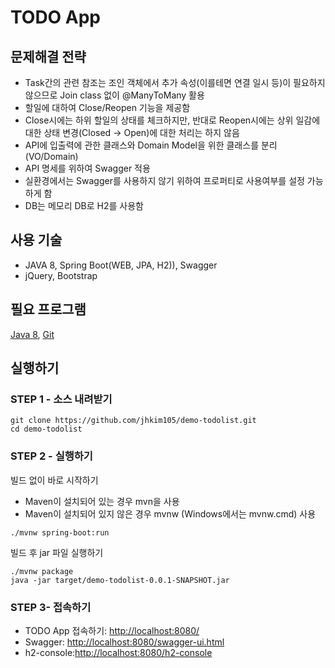 # TODO App
## 문제해결 전략
* Task간의 관련 참조는 조인 객체에서 추가 속성(이를테면 연결 일시 등)이 필요하지 않으므로 Join class 없이 @ManyToMany 활용
* 할일에 대하여 Close/Reopen 기능을 제공함
* Close시에는 하위 할일의 상태를 체크하지만, 반대로 Reopen시에는 상위 일감에 대한 상태 변경(Closed -> Open)에 대한 처리는 하지 않음
* API에 입출력에 관한 클래스와 Domain Model을 위한 클래스를 분리(VO/Domain)
* API 명세를 위하여 Swagger 적용
* 실환경에서는 Swagger를 사용하지 않기 위하여 프로퍼티로 사용여부를 설정 가능하게 함
* DB는 메모리 DB로 H2를 사용함

## 사용 기술
* JAVA 8, Spring Boot(WEB, JPA, H2)), Swagger
* jQuery, Bootstrap
 
## 필요 프로그램
[Java 8](https://www.azul.com/downloads/azure-only/zulu), [Git](https://git-scm.com/downloads/)

## 실행하기

### STEP 1 - 소스 내려받기 

```
git clone https://github.com/jhkim105/demo-todolist.git
cd demo-todolist
```  
    
### STEP 2 - 실행하기

빌드 없이 바로 시작하기
* Maven이 설치되어 있는 경우 mvn을 사용
* Maven이 설치되어 있지 않은 경우 mvnw (Windows에서는 mvnw.cmd) 사용 
```
./mvnw spring-boot:run
```
빌드 후 jar 파일 실행하기
```
./mvnw package
java -jar target/demo-todolist-0.0.1-SNAPSHOT.jar
```

### STEP 3- 접속하기
* TODO App 접속하기: [http://localhost:8080/](http://localhost:8080/)
* Swagger: [http://localhost:8080/swagger-ui.html](http://localhost:8080/swagger-ui.html)
* h2-console:[http://localhost:8080/h2-console](http://localhost:8080/h2-console)

